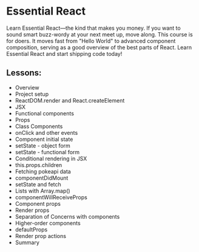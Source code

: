 # Essential React

Learn Essential React—the kind that makes you money. If you want to sound smart buzz-wordy at your next meet up, move along. This course is for doers. It moves fast from "Hello World" to advanced component composition, serving as a good overview of the best parts of React. Learn Essential React and start shipping code today!

## Lessons:

- Overview
- Project setup
- ReactDOM.render and React.createElement
- JSX
- Functional components
- Props
- Class Components
- onClick and other events
- Component initial state
- setState - object form
- setState - functional form
- Conditional rendering in JSX
- this.props.children
- Fetching pokeapi data
- componentDidMount
- setState and fetch
- Lists with Array.map()
- componentWillReceiveProps
- Component props
- Render props
- Separation of Concerns with components
- Higher-order components
- defaultProps
- Render prop actions
- Summary
